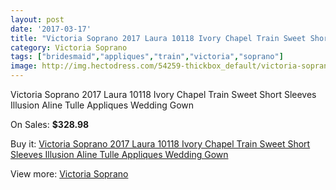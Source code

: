 ```yaml
---
layout: post
date: '2017-03-17'
title: "Victoria Soprano 2017 Laura 10118 Ivory Chapel Train Sweet Short Sleeves Illusion Aline Tulle Appliques Wedding Gown"
category: Victoria Soprano
tags: ["bridesmaid","appliques","train","victoria","soprano"]
image: http://img.hectodress.com/54259-thickbox_default/victoria-soprano-2017-laura-10118-ivory-chapel-train-sweet-short-sleeves-illusion-aline-tulle-appliques-wedding-gown.jpg
---
```

Victoria Soprano 2017 Laura 10118 Ivory Chapel Train Sweet Short Sleeves Illusion Aline Tulle Appliques Wedding Gown

On Sales: **$328.98**
<a href="https://www.hectodress.com/victoria-soprano/16936-victoria-soprano-2017-laura-10118-ivory-chapel-train-sweet-short-sleeves-illusion-aline-tulle-appliques-wedding-gown.html"><amp-img layout="responsive" width="600" height="600" src="//img.hectodress.com/54259-thickbox_default/victoria-soprano-2017-laura-10118-ivory-chapel-train-sweet-short-sleeves-illusion-aline-tulle-appliques-wedding-gown.jpg" alt="Victoria Soprano 2017 Laura 10118 Ivory Chapel Train Sweet Short Sleeves Illusion Aline Tulle Appliques Wedding Gown 0" /></a>
<a href="https://www.hectodress.com/victoria-soprano/16936-victoria-soprano-2017-laura-10118-ivory-chapel-train-sweet-short-sleeves-illusion-aline-tulle-appliques-wedding-gown.html"><amp-img layout="responsive" width="600" height="600" src="//img.hectodress.com/54265-thickbox_default/victoria-soprano-2017-laura-10118-ivory-chapel-train-sweet-short-sleeves-illusion-aline-tulle-appliques-wedding-gown.jpg" alt="Victoria Soprano 2017 Laura 10118 Ivory Chapel Train Sweet Short Sleeves Illusion Aline Tulle Appliques Wedding Gown 1" /></a>
<a href="https://www.hectodress.com/victoria-soprano/16936-victoria-soprano-2017-laura-10118-ivory-chapel-train-sweet-short-sleeves-illusion-aline-tulle-appliques-wedding-gown.html"><amp-img layout="responsive" width="600" height="600" src="//img.hectodress.com/54264-thickbox_default/victoria-soprano-2017-laura-10118-ivory-chapel-train-sweet-short-sleeves-illusion-aline-tulle-appliques-wedding-gown.jpg" alt="Victoria Soprano 2017 Laura 10118 Ivory Chapel Train Sweet Short Sleeves Illusion Aline Tulle Appliques Wedding Gown 2" /></a>
<a href="https://www.hectodress.com/victoria-soprano/16936-victoria-soprano-2017-laura-10118-ivory-chapel-train-sweet-short-sleeves-illusion-aline-tulle-appliques-wedding-gown.html"><amp-img layout="responsive" width="600" height="600" src="//img.hectodress.com/54263-thickbox_default/victoria-soprano-2017-laura-10118-ivory-chapel-train-sweet-short-sleeves-illusion-aline-tulle-appliques-wedding-gown.jpg" alt="Victoria Soprano 2017 Laura 10118 Ivory Chapel Train Sweet Short Sleeves Illusion Aline Tulle Appliques Wedding Gown 3" /></a>
<a href="https://www.hectodress.com/victoria-soprano/16936-victoria-soprano-2017-laura-10118-ivory-chapel-train-sweet-short-sleeves-illusion-aline-tulle-appliques-wedding-gown.html"><amp-img layout="responsive" width="600" height="600" src="//img.hectodress.com/54262-thickbox_default/victoria-soprano-2017-laura-10118-ivory-chapel-train-sweet-short-sleeves-illusion-aline-tulle-appliques-wedding-gown.jpg" alt="Victoria Soprano 2017 Laura 10118 Ivory Chapel Train Sweet Short Sleeves Illusion Aline Tulle Appliques Wedding Gown 4" /></a>
<a href="https://www.hectodress.com/victoria-soprano/16936-victoria-soprano-2017-laura-10118-ivory-chapel-train-sweet-short-sleeves-illusion-aline-tulle-appliques-wedding-gown.html"><amp-img layout="responsive" width="600" height="600" src="//img.hectodress.com/54261-thickbox_default/victoria-soprano-2017-laura-10118-ivory-chapel-train-sweet-short-sleeves-illusion-aline-tulle-appliques-wedding-gown.jpg" alt="Victoria Soprano 2017 Laura 10118 Ivory Chapel Train Sweet Short Sleeves Illusion Aline Tulle Appliques Wedding Gown 5" /></a>
<a href="https://www.hectodress.com/victoria-soprano/16936-victoria-soprano-2017-laura-10118-ivory-chapel-train-sweet-short-sleeves-illusion-aline-tulle-appliques-wedding-gown.html"><amp-img layout="responsive" width="600" height="600" src="//img.hectodress.com/54260-thickbox_default/victoria-soprano-2017-laura-10118-ivory-chapel-train-sweet-short-sleeves-illusion-aline-tulle-appliques-wedding-gown.jpg" alt="Victoria Soprano 2017 Laura 10118 Ivory Chapel Train Sweet Short Sleeves Illusion Aline Tulle Appliques Wedding Gown 6" /></a>

Buy it: [Victoria Soprano 2017 Laura 10118 Ivory Chapel Train Sweet Short Sleeves Illusion Aline Tulle Appliques Wedding Gown](https://www.hectodress.com/victoria-soprano/16936-victoria-soprano-2017-laura-10118-ivory-chapel-train-sweet-short-sleeves-illusion-aline-tulle-appliques-wedding-gown.html "Victoria Soprano 2017 Laura 10118 Ivory Chapel Train Sweet Short Sleeves Illusion Aline Tulle Appliques Wedding Gown")

View more: [Victoria Soprano](https://www.hectodress.com/346-victoria-soprano "Victoria Soprano")